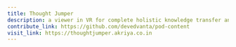 ```yaml
---
title: Thought Jumper
description: a viewer in VR for complete holistic knowledge transfer and seamless content consumption
contribute_link: https://github.com/devedvanta/pod-content
visit_link: https://thoughtjumper.akriya.co.in
---
```

